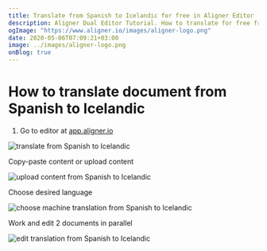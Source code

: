 ```yaml
---
title: Translate from Spanish to Icelandic for free in Aligner Editor
description: Aligner Dual Editor Tutorial. How to translate for free from Spanish to Icelandic. Aligner is multilingual document management platform. 
ogImage: "https://www.aligner.io/images/aligner-logo.png"
date: 2020-05-06T07:09:21+03:00
image: ../images/aligner-logo.png
onBlog: true
---
```


# How to translate document from Spanish to Icelandic

1. Go to editor at [app.aligner.io](https://app.aligner.io "Aligner App web page")

![translate from Spanish to Icelandic](../aligner-blank-editor.png "translate from Spanish to Icelandic")

Copy-paste content or upload content

![upload content from Spanish to Icelandic](../aligner-uploaded-document.png "upload content from Spanish to Icelandic")

Choose desired language

![choose machine translation from Spanish to Icelandic](../aligner-language-dropdown.png "choose machine translation from Spanish to Icelandic")

Work and edit 2 documents in parallel

![edit translation from Spanish to Icelandic](../aligner-double-sitded-editor.png "edit translation from Spanish to Icelandic")

